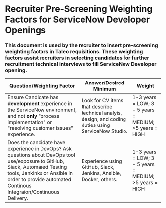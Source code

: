 # Recruiter Pre-Screening Weighting Factors for ServiceNow Developer Openings

### This document is used by the recruiter to insert pre-screening weighting factors in Taleo requisitions. These weighting factors assist recruiters in selecting candidates for further recruitment technical interviews to fill ServiceNow Developer opening.


Question/Weighting Factor | Answer/Desired Minimum  | Weight
----------------------------|--------------------------|-----------------------|
Ensure Candidate has **development** experience in the ServiceNow environment, and not **only** "process implementation" or "resolving customer issues" experience.|Look for CV items that describe technical analyis, design, and coding duties using ServiceNow Studio.|1-3 years = LOW; 3 - 5 years = MEDIUM; >5 years = HIGH|
Does the candidate have experience in DevOps? Ask questions about DevOps tool use/exposure to GitHub, Slack, Automated Testing tools, Jenkinks or Ansible in order to provide automated Continous Integraion/Continuous Delivery.| Experience using GitHub, Slack, Jenkins, Ansible, Docker, others. |1-3 years = LOW; 3 - 5 years = MEDIUM; >5 years = HIGH|